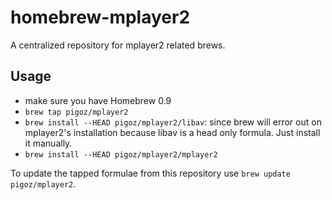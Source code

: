 homebrew-mplayer2
=================

A centralized repository for mplayer2 related brews.

Usage
-----

 *  make sure you have Homebrew 0.9
 *  `brew tap pigoz/mplayer2`
 *  `brew install --HEAD pigoz/mplayer2/libav`: since brew will error out on
    mplayer2's installation because libav is a head only formula. Just
    install it manually.
 *  `brew install --HEAD pigoz/mplayer2/mplayer2`

To update the tapped formulae from this repository use `brew update pigoz/mplayer2`.
